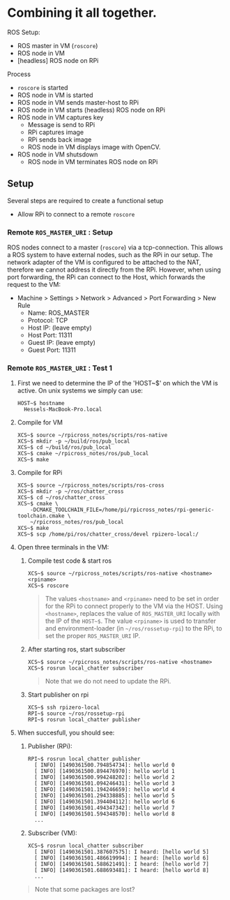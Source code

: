 # Combining it all together.

ROS Setup:
- ROS master in VM (`roscore`)
- ROS node in VM
- [headless] ROS node on RPi

Process
- `roscore` is started
- ROS node in VM is started
- ROS node in VM sends master-host to RPi
- ROS node in VM starts (headless) ROS node on RPi
- ROS node in VM captures key
    - Message is send to RPi
    - RPi captures image
    - RPi sends back image
    - ROS node in VM displays image with OpenCV.
- ROS node in VM shutsdown
    - ROS node in VM terminates ROS node on RPi
    
## Setup

Several steps are required to create a functional setup
- Allow RPi to connect to a remote `roscore`
   
### Remote `ROS_MASTER_URI` : Setup

ROS nodes connect to a master (`roscore`) via a tcp-connection. This allows a ROS system to have external nodes, such as the RPi in our setup. The network adapter of the VM is configured to be attached to the NAT, therefore we cannot address it directly from the RPi. However, when using port forwarding, the RPi can connect to the Host, which forwards the request to the VM: 

- Machine > Settings > Network > Advanced > Port Forwarding > New Rule       
    - Name: ROS_MASTER
    - Protocol: TCP
    - Host IP: (leave empty)
    - Host Port: 11311
    - Guest IP: (leave empty)
    - Guest Port: 11311
    
### Remote `ROS_MASTER_URI` : Test 1

1. First we need to determine the IP of the 'HOST~$' on which the VM is active. On unix systems we simply can use:
    ```
    HOST~$ hostname
      Hessels-MacBook-Pro.local
    ```
    
1. Compile for VM
    ```
    XCS~$ source ~/rpicross_notes/scripts/ros-native
    XCS~$ mkdir -p ~/build/ros/pub_local
    XCS~$ cd ~/build/ros/pub_local
    XCS~$ cmake ~/rpicross_notes/ros/pub_local
    XCS~$ make
    ```

1. Compile for RPi
    ```
    XCS~$ source ~/rpicross_notes/scripts/ros-cross
    XCS~$ mkdir -p ~/ros/chatter_cross
    XCS~$ cd ~/ros/chatter_cross
    XCS~$ cmake \
        -DCMAKE_TOOLCHAIN_FILE=/home/pi/rpicross_notes/rpi-generic-toolchain.cmake \
        ~/rpicross_notes/ros/pub_local
    XCS~$ make
    XCS~$ scp /home/pi/ros/chatter_cross/devel rpizero-local:/
    ```

1. Open three terminals in the VM:
    1. Compile test code & start ros
        ```
        XCS~$ source ~/rpicross_notes/scripts/ros-native <hostname> <rpiname>
        XCS~$ roscore
        ```
        > The values `<hostname>` and `<rpiname>` need to be set in order for the RPi to connect properly to the VM via the HOST. Using `<hostname>`, replaces the value of `ROS_MASTER_URI` locally with the IP of the `HOST~$`. The value `<rpiname>` is used to transfer and environment-loader (in `~/ros/rossetup-rpi`) to the RPi, to set the proper `ROS_MASTER_URI` IP. 
        
    1. After starting ros, start subscriber
        ```
        XCS~$ source ~/rpicross_notes/scripts/ros-native <hostname>
        XCS~$ rosrun local_chatter subscriber
        ```
        > Note that we do not need to update the RPi.
        
    1.  Start publisher on rpi       
        ```
        XCS~$ ssh rpizero-local
        RPI~$ source ~/ros/rossetup-rpi
        RPI~$ rosrun local_chatter publisher
        ```
1. When succesfull, you should see:
    1. Publisher (RPi):
        ```
        RPI~$ rosrun local_chatter publisher 
          [ INFO] [1490361500.794854734]: hello world 0
          [ INFO] [1490361500.894476970]: hello world 1
          [ INFO] [1490361500.994248202]: hello world 2
          [ INFO] [1490361501.094246431]: hello world 3
          [ INFO] [1490361501.194246659]: hello world 4
          [ INFO] [1490361501.294338885]: hello world 5
          [ INFO] [1490361501.394404112]: hello world 6
          [ INFO] [1490361501.494347342]: hello world 7
          [ INFO] [1490361501.594348570]: hello world 8
          ...
        ```
    1. Subscriber (VM):
        ```
        XCS~$ rosrun local_chatter subscriber
          [ INFO] [1490361501.387607575]: I heard: [hello world 5]
          [ INFO] [1490361501.486619994]: I heard: [hello world 6]
          [ INFO] [1490361501.588621491]: I heard: [hello world 7]
          [ INFO] [1490361501.688693481]: I heard: [hello world 8]
          ...
        ```
     > Note that some packages are lost?
